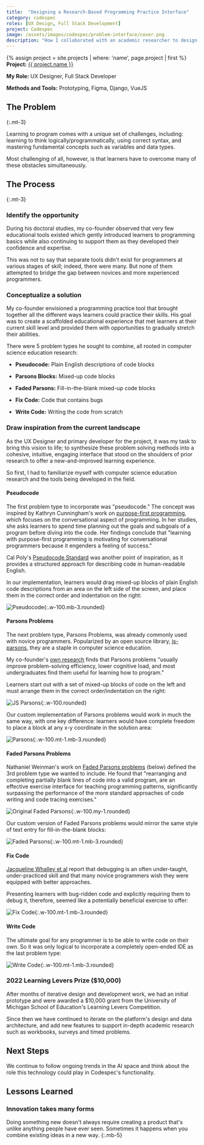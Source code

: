 ```yaml
---
title:  "Designing a Research-Based Programming Practice Interface"
category: codespec
roles: [UX Design, Full Stack Development]
project: Codespec
image: /assets/images/codespec/problem-interface/cover.png
description: "How I collaborated with an academic researcher to design Codespec's most central feature."
---
```

{% assign project = site.projects | where: 'name', page.project | first %}
**Project:** <a href="{{ project.url }}" class="text--link">{{ project.name }}</a>

**My Role:** UX Designer, Full Stack Developer

**Methods and Tools:** Prototyping, Figma, Django, VueJS

## The Problem
{:.mt-3}

Learning to program comes with a unique set of challenges, including: learning to think logically/programmatically, using correct syntax, and mastering fundamental concepts such as variables and data types.

Most challenging of all, however, is that learners have to overcome many of these obstacles simultaneously.

## The Process
{:.mt-3}

### Identify the opportunity

During his doctoral studies, my co-founder observed that very few educational tools existed which gently introduced learners to programming basics while also continuing to support them as they developed their confidence and expertise. 

This was not to say that separate tools didn't exist for programmers at various stages of skill; indeed, there were many. But none of them attempted to bridge the gap between novices and more experienced programmers.

### Conceptualize a solution

My co-founder envisioned a programming practice tool that brought together all the different ways learners could practice their skills. His goal was to create a scaffolded educational experience that met learners at their current skill level and provided them with opportunities to gradually stretch their abilities.

There were 5 problem types he sought to combine, all rooted in computer science education research: 

- **Pseudocode:** Plain English descriptions of code blocks

- **Parsons Blocks:** Mixed-up code blocks

- **Faded Parsons:** Fill-in-the-blank mixed-up code blocks

- **Fix Code:** Code that contains bugs

- **Write Code:** Writing the code from scratch

### Draw inspiration from the current landscape

As the UX Designer and primary developer for the project, it was my task to bring this vision to life; to synthesize these problem solving methods into a cohesive, intuitive, engaging interface that stood on the shoulders of prior research to offer a new-and-improved learning experience.

So first, I had to familiarize myself with computer science education research and the tools being developed in the field.

#### Pseudocode

The first problem type to incorporate was "pseudocode." The concept was inspired by Kathryn Cunningham's work on [purpose-first programming](https://dl.acm.org/doi/10.1145/3411764.3445571), which focuses on the conversational aspect of programming. In her studies, she asks learners to spend time planning out the goals and subgoals of a program before diving into the code. Her findings conclude that "learning with purpose-first programming is motivating for conversational programmers because it engenders a feeling of success."

Cal Poly's [Pseudocode Standard](https://users.csc.calpoly.edu/~jdalbey/SWE/pdl_std.html) was another point of inspiration, as it provides a structured approach for describing code in human-readable English.

In our implementation, learners would drag mixed-up blocks of plain English code descriptions from an area on the left side of the screen, and place them in the correct order and indentation on the right:

![Pseudocode](/assets/images/codespec/problem-interface/pseudocode.gif "Pseudocode"){:.w-100.mb-3.rounded}

#### Parsons Problems

The next problem type, Parsons Problems, was already commonly used with novice programmers. Popularized by an open source library, [js-parsons](https://github.com/js-parsons/js-parsons), they are a staple in computer science education. 

My co-founder's [own research](https://dl.acm.org/doi/fullHtml/10.1145/3564721.3564736) finds that Parsons problems "usually improve problem-solving efficiency, lower cognitive load, and most undergraduates find them useful for learning how to program."

Learners start out with a set of mixed-up blocks of code on the left and must arrange them in the correct order/indentation on the right:

![JS Parsons](/assets/images/codespec/problem-interface/js-parsons.png "JS Parsons"){:.w-100.rounded}

Our custom implementation of Parsons problems would work in much the same way, with one key difference: learners would have complete freedom to place a block at any x-y coordinate in the solution area:

![Parsons](/assets/images/codespec/problem-interface/parsons.gif "Parsons"){:.w-100.mt-1.mb-3.rounded}

#### Faded Parsons Problems

Nathaniel Weinman's work on [Faded Parsons problems](https://dl.acm.org/doi/10.1145/3411764.3445228) (below) defined the 3rd problem type we wanted to include. He found that "rearranging and completing partially blank lines of code into a valid program, are an effective exercise interface for teaching programming patterns, significantly surpassing the performance of the more standard approaches of code writing and code tracing exercises."

![Original Faded Parsons](/assets/images/codespec/problem-interface/faded-parsons--original.png "Original Faded Parsons"){:.w-100.my-1.rounded}

Our custom version of Faded Parsons problems would mirror the same style of text entry for fill-in-the-blank blocks:

![Faded Parsons](/assets/images/codespec/problem-interface/faded-parsons.gif "Faded Parsons"){:.w-100.mt-1.mb-3.rounded}

#### Fix Code

[Jacqueline Whalley et al](https://dl.acm.org/doi/abs/10.1145/3408877.3432374) report that debugging is an often under-taught, under-practiced skill and that many novice programmers wish they were equipped with better approaches.

Presenting learners with bug-ridden code and explicitly requiring them to debug it, therefore, seemed like a potentially beneficial exercise to offer:

![Fix Code](/assets/images/codespec/problem-interface/fix-code.gif "Fix Code"){:.w-100.mt-1.mb-3.rounded}

#### Write Code

The ultimate goal for any programmer is to be able to write code on their own. So it was only logical to incorporate a completely open-ended IDE as the last problem type:

![Write Code](/assets/images/codespec/problem-interface/write-code.gif "Write Code"){:.w-100.mt-1.mb-3.rounded}

### 2022 Learning Levers Prize ($10,000)

After months of iterative design and development work, we had an initial prototype and were awarded a $10,000 grant from the University of Michigan School of Education's Learning Levers Competition.

Since then we have continued to iterate on the platform's design and data architecture, and add new features to support in-depth academic research such as workbooks, surveys and timed problems.

## Next Steps

We continue to follow ongoing trends in the AI space and think about the role this technology could play in Codespec's functionality.

## Lessons Learned

### Innovation takes many forms

Doing something new doesn't always require creating a product that's unlike anything people have ever seen. Sometimes it happens when you combine existing ideas in a new way.
{:.mb-5}

